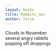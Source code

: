 ```yaml
---
layout: haiku
title: Rabbits_nov
author: Terje
---
```

Clouds in November<br>
several angry rabbits<br>
popping off droppings
